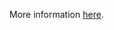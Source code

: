 More information [here](https://docs.prismacloud.io/en/enterprise-edition/policy-reference/google-cloud-policies/logging-policies-1/bc-google-cloud-109).
